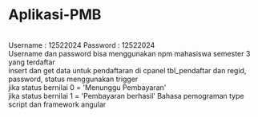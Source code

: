 # Aplikasi-PMB
<br>
Username : 12522024
Password : 12522024
<br>
Username dan password bisa menggunakan npm mahasiswa semester 3 yang terdaftar
<br>
insert dan get data untuk pendaftaran di cpanel tbl_pendaftar dan regid, password, status menggunakan trigger
<br> jika status bernilai 0 = 'Menunggu Pembayaran'<br>
    jika status bernilai 1 = 'Pembayaran berhasil'
Bahasa pemograman type script dan framework angular
